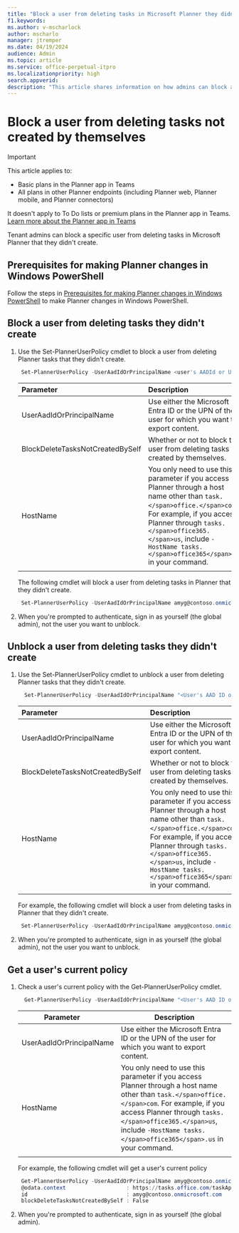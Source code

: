 ```yaml
---
title: "Block a user from deleting tasks in Microsoft Planner they didn't create"
f1.keywords:
ms.author: v-mscharlock
author: mscharlo
manager: jtremper
ms.date: 04/19/2024
audience: Admin
ms.topic: article
ms.service: office-perpetual-itpro
ms.localizationpriority: high
search.appverid:
description: "This article shares information on how admins can block a user from deleting tasks the user didn't create"
---
```


# Block a user from deleting tasks not created by themselves

> [!IMPORTANT]
>
> This article applies to:
>
> - Basic plans in the Planner app in Teams
> - All plans in other Planner endpoints (including Planner web, Planner mobile, and Planner connectors)
>
> It doesn't apply to To Do lists or premium plans in the Planner app in Teams. [Learn more about the Planner app in Teams](/microsoftteams/manage-planner-app)

Tenant admins can block a specific user from deleting tasks in Microsoft Planner that they didn't create.

## Prerequisites for making Planner changes in Windows PowerShell

Follow the steps in [Prerequisites for making Planner changes in Windows PowerShell](prerequisites-for-powershell.md) to make Planner changes in Windows PowerShell.

## Block a user from deleting tasks they didn't create

1. Use the Set-PlannerUserPolicy cmdlet to block a user from deleting Planner tasks that they didn't create.

   ```PowerShell
    Set-PlannerUserPolicy -UserAadIdOrPrincipalName <user's AADId or UPN> -BlockDeleteTasksNotCreatedBySelf $true
   ```

   |Parameter|Description|
   |:-------------------------|:---|
   |UserAadIdOrPrincipalName|Use either the Microsoft Entra ID or the UPN of the user for which you want to export content.|
   |BlockDeleteTasksNotCreatedBySelf|Whether or not to block the user from deleting tasks not created by themselves.|
   |HostName|You only need to use this parameter if you access Planner through a host name other than `task.</span>office.</span>com`. For example, if you access Planner through `tasks.</span>office365.</span>us`, include `-HostName tasks.</span>office365</span>.us` in your command.|
   |||

    The following cmdlet will block a user from deleting tasks in Planner that they didn't create.

      ```PowerShell
       Set-PlannerUserPolicy -UserAadIdOrPrincipalName amyg@contoso.onmicrosoft.com -BlockDeleteTasksNotCreatedBySelf $true
      ```

2. When you're prompted to authenticate, sign in as yourself (the global admin), not the user you want to unblock.

## Unblock a user from deleting tasks they didn't create

1. Use the Set-PlannerUserPolicy cmdlet to unblock a user from deleting Planner tasks that they didn't create.

   ```PowerShell
     Set-PlannerUserPolicy -UserAadIdOrPrincipalName "<User's AAD ID or UPN>"  -BlockDeleteTasksNotCreatedBySelf $false
   ```

   |Parameter&nbsp;&nbsp;&nbsp;&nbsp;&nbsp;&nbsp;|Description|
   |:---|:---|
   |UserAadIdOrPrincipalName|Use either the Microsoft Entra ID or the UPN of the user for which you want to export content.|
   |BlockDeleteTasksNotCreatedBySelf&nbsp;|Whether or not to block the user from deleting tasks not created by themselves.|
   |HostName|You only need to use this parameter if you access Planner through a host name other than `task.</span>office.</span>com`. For example, if you access Planner through `tasks.</span>office365.</span>us`, include `-HostName tasks.</span>office365</span>.us` in your command.|
   |||

    For example, the following cmdlet will block a user from deleting tasks in Planner that they didn't create.

     ```PowerShell
      Set-PlannerUserPolicy -UserAadIdOrPrincipalName amyg@contoso.onmicrosoft.com -BlockDeleteTasksNotCreatedBySelf $false
     ```

2. When you're prompted to authenticate, sign in as yourself (the global admin), not the user you want to unblock.

## Get a user's current policy

1. Check a user's current policy with the Get-PlannerUserPolicy cmdlet.

    ```PowerShell
      Get-PlannerUserPolicy -UserAadIdOrPrincipalName "<User's AAD ID or UPN>"
    ```

   |Parameter&nbsp;&nbsp;&nbsp;&nbsp;&nbsp;&nbsp;|Description|
   |------------------------|---|
   |UserAadIdOrPrincipalName|Use either the Microsoft Entra ID or the UPN of the user for which you want to export content.|
   |HostName|You only need to use this parameter if you access Planner through a host name other than `task.</span>office.</span>com`. For example, if you access Planner through `tasks.</span>office365.</span>us`, include `-HostName tasks.</span>office365</span>.us` in your command.|
   |||

   For example, the following cmdlet will get a user's current policy

    ```PowerShell
     Get-PlannerUserPolicy -UserAadIdOrPrincipalName amyg@contoso.onmicrosoft.com | fl
     @odata.context                   : https://tasks.office.com/taskApi/tenantAdminSettings/$metadata#UserPolicy/$entity
     id                               : amyg@contoso.onmicrosoft.com
     blockDeleteTasksNotCreatedBySelf : False
   ```

2. When you're prompted to authenticate, sign in as yourself (the global admin).
